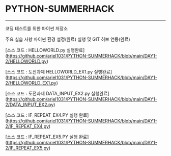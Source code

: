 # PYTHON-SUMMERHACK
<hr/>
코딩 테스트를 위한 파이썬 저장소

주요 실습 사항 파이썬 환경 설정(완료) 실행 및 GIT 허브 연동(완료)

[소스 코드 : HELLOWORLD.py 실행완료] (https://github.com/ariel1031/PYTHON-SUMMERHACK/blob/main/DAY1-2/HELLOWORLD.py)

[소스 코드 : 도전과제 HELLOWORLD_EX1.py 실행완료] (https://github.com/ariel1031/PYTHON-SUMMERHACK/blob/main/DAY1-2/HELLOWORLD_EX1.py)

[소스 코드 : 도전과제 DATA_INPUT_EX2.py 실행완료] (https://github.com/ariel1031/PYTHON-SUMMERHACK/blob/main/DAY1-2/DATA_INPUT_EX2.py)

[소스 코드 : IF_REPEAT_EX4.PY 실행 완료] (https://github.com/ariel1031/PYTHON-SUMMERHACK/blob/main/DAY1-2/IF_REPEAT_EX4.py)

 [소스 코드 : IF_REPEAT_EX5.PY 실행 완료] (https://github.com/ariel1031/PYTHON-SUMMERHACK/blob/main/DAY1-2/IF_REPEAT_EX5.py)


